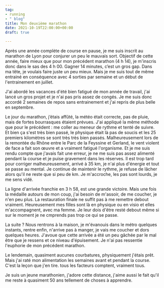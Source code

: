 ```yaml
---
tag:
- running
- " blog"
title: Mon deuxième marathon
date: 2021-10-19T22:00:00+00:00
draft: true

---
```

Après une année complète de course en pause, je me suis inscrit au marathon de Lyon pour conjurer un peu le mauvais sort. Objectif de cette année, faire mieux que pour mon précédent marathon (4 h 14), je m'inscris donc dans le sas des 4 h 00.  Gagner 14 minutes, c’est un gros gap. Dans ma tête, je voulais faire juste un peu mieux. Mais je me suis tout de même entrainé en conséquence avec 4 sorties par semaine et un début de l'entrainement en juillet.

J'ai abordé les vacances d'été bien fatigué de mon année de travail, j'ai lancé un gros projet et je n'ai pas pris assez de congés. Je me suis donc accordé 2 semaines de repos sans entrainement et j'ai repris de plus belle en septembre.

Le jour du marathon, j’étais affûté, la météo était correcte, pas de pluie, mais de fortes bourrasques étaient prévues. J'ai appliqué la même méthode que pour le précédent : me coller au meneur de rythme et tenté de suivre. Et bien ça s'est très bien passé, le physique était là pas de soucis et les 25 premiers kilomètres se sont très très bien passés. Malheureusement lors de la remontée du Rhône entre le Parc de la Feyssine et Gerland, le vent violent de face a fait son œuvre et a vraiment fatigué l'organisme. Et je me suis rendu compte que j'avais fait une erreur, je ne me suis pas assez alimenté pendant la course et je puise gravement dans les réserves. Il est trop tard pour corriger malheureusement, arrivé à 35 km, je n'ai plus d'énergie et tout se passe au mental. Je continue de maintenir le rythme, je refuse de lâcher alors qu'il ne reste que si peu de km. Je m'accroche, les pas sont lourds, je me sens vidé.

La ligne d'arrivée franchie en 3 h 58, est une grande victoire. Mais une fois la médaille autours de mon coup, j'ai besoin de m'assoir, de me coucher, je n'en peu plus. La restauration finale ne suffit pas à me remettre debout vraiment. Heureusement mes filles sont là en physique ou en visio et elles m'accompagnent, avec ma femme. Je leur dois d'être resté debout même si sur le moment je ne cmprends pas trop ce qui se passe.

La suite ? Nous rentrons à la maison, je m'évanouis dans le métro quelques instants, rentre enfin, n'arrive pas à manger, je vais me coucher et dors quelques heures. J'avoue que cette arrivée a été un peu gâchée par le mal être que je ressens et ce niveau d'épuisement. Je n'ai pas ressentie l'euphorie de mon précédent marathon.

Le lendemain, quasiment aucunes courbatures, physiquement j'étais prêt. Mais j'ai raté mon alimentation les semaines avant et pendant la course. C'est la leçon que j'en tire. tous les facteurs comptent, vraiment tous.

Je suis un jeune marathonien, j'adore cette distance, j'aime aussi le fait qu'il me reste à quasiment 50 ans tellement de choses à apprendre.
